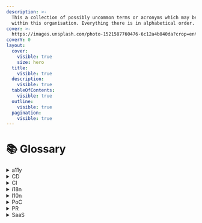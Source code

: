 ```yaml
---
description: >-
  This a collection of possibly uncommon terms or acronyms which may be used
  within this organisation. Everything there is in alphabetical order.
cover: >-
  https://images.unsplash.com/photo-1521587760476-6c12a4b040da?crop=entropy&cs=srgb&fm=jpg&ixid=M3wxOTcwMjR8MHwxfHNlYXJjaHwyfHxsaWJyYXJ5fGVufDB8fHx8MTcwODUyMzU5NXww&ixlib=rb-4.0.3&q=85
coverY: 0
layout:
  cover:
    visible: true
    size: hero
  title:
    visible: true
  description:
    visible: true
  tableOfContents:
    visible: true
  outline:
    visible: true
  pagination:
    visible: true
---
```


# 📚 Glossary

<details>

<summary>a11y</summary>

Abbreviation for [**accessibility**](https://en.wikipedia.org/wiki/Accessibility). Number `11` is a count of characters between `a` and `y`. It refers to the inclusive practice of removing barriers that prevent interaction with, or access to websites, by people with disabilities.



</details>

<details>

<summary>CD</summary>

Abbreviation for [**C**ontinuous **D**elivery](https://en.wikipedia.org/wiki/Continuous\_delivery) - a software development practice where code changes are automatically built, tested, and prepared for a release to production.

</details>

<details>

<summary>CI</summary>

Abbreviation for [**C**ontinous **I**ntegration](https://en.wikipedia.org/wiki/Continuous\_integration) - a software development practice where all code changes are automatically built, tested, and merged into a shared repository frequently to detect errors quickly.

</details>

<details>

<summary>i18n</summary>

Abbreviation for [**internationalization**](https://en.wikipedia.org/wiki/Internationalization\_and\_localization). Number `18` is a count of characters between the `i` and `n`. It's a process of designing products in such a way that they can be easily adapted to various languages and regions without engineering changes.

</details>

<details>

<summary>l10n</summary>

Abbreviation for [**localization**](https://en.wikipedia.org/wiki/Internationalization\_and\_localization). Number `10` is a count of characters between the `l` and `n`.  It involves adapting products or content to meet the language and cultural requirements of a specific target market.

</details>

<details>

<summary>PoC</summary>

Abbreviation for [**P**roof **o**f **C**oncept](https://en.wikipedia.org/wiki/Proof\_of\_concept) - a demonstration that a certain concept or theory is feasible.

</details>

<details>

<summary>PR</summary>

Abbreviation for [**P**ull **R**equest](https://docs.github.com/en/pull-requests/collaborating-with-pull-requests/proposing-changes-to-your-work-with-pull-requests/about-pull-requests) - a method used on GitHub for contributing changes to a repository through branch-specific requests for review and integration.

</details>

<details>

<summary>SaaS</summary>

Abbreviation for [**S**oftware **a**s a Service](https://en.wikipedia.org/wiki/Software\_as\_a\_service) - is a software distribution model in which applications are hosted by a vendor or service provider and made available to customers over the internet.

</details>

